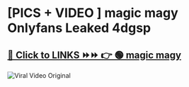 
 # [PICS + VIDEO ] magic magy Onlyfans Leaked 4dgsp

## <h2><a href="https://clipsfans.com/magic_magy&ref=git">🔗 Click to LINKS ⏩⏩ 👉 🟢 magic magy </a></h2>

<a href="https://clipsfans.com/magic_magy&ref=git" rel="nofollow" data-target="animated-image.originalLink"><img src="https://i.ibb.co.com/xMMVF88/686577567.gif" alt="Viral Video Original" style="max-width: 100%; display: inline-block;" data-target="animated-image.originalImage"></a>

